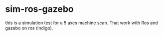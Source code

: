 # sim-ros-gazebo
this is a simulation test for a 5 axes machine scan. That work with Ros and gazebo on ros (indigo).
